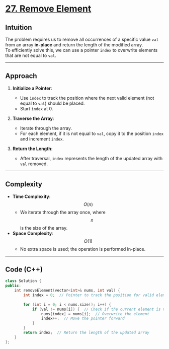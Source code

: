 # [27. Remove Element](https://leetcode.com/problems/remove-element/)

## Intuition

The problem requires us to remove all occurrences of a specific value `val` from an array **in-place** and return the length of the modified array.  
To efficiently solve this, we can use a pointer `index` to overwrite elements that are not equal to `val`.

---

## Approach

1. **Initialize a Pointer**:
   - Use `index` to track the position where the next valid element (not equal to `val`) should be placed.
   - Start `index` at 0.

2. **Traverse the Array**:
   - Iterate through the array.
   - For each element, if it is not equal to `val`, copy it to the position `index` and increment `index`.

3. **Return the Length**:
   - After traversal, `index` represents the length of the updated array with `val` removed.

---

## Complexity

- **Time Complexity**: $$O(n)$$  
  - We iterate through the array once, where $$n$$ is the size of the array.
- **Space Complexity**: $$O(1)$$  
  - No extra space is used; the operation is performed in-place.

---

## Code (C++)

```cpp
class Solution {
public:
    int removeElement(vector<int>& nums, int val) {
        int index = 0;  // Pointer to track the position for valid elements
        
        for (int i = 0; i < nums.size(); i++) {
            if (val != nums[i]) {  // Check if the current element is not equal to val
                nums[index] = nums[i];  // Overwrite the element
                index++;  // Move the pointer forward
            }
        }
        return index;  // Return the length of the updated array
    }
};
```
